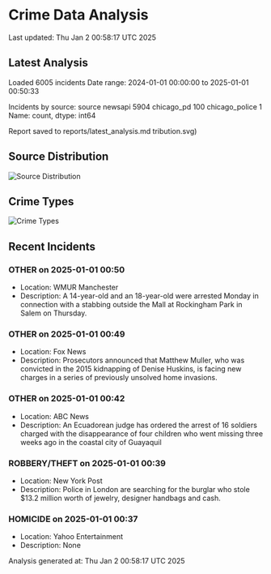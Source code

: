 # Crime Data Analysis
Last updated: Thu Jan  2 00:58:17 UTC 2025

## Latest Analysis

Loaded 6005 incidents
Date range: 2024-01-01 00:00:00 to 2025-01-01 00:50:33

Incidents by source:
source
newsapi           5904
chicago_pd         100
chicago_police       1
Name: count, dtype: int64

Report saved to reports/latest_analysis.md
tribution.svg)

## Source Distribution
![Source Distribution](images/source_distribution.svg)

## Crime Types
![Crime Types](images/crime_types.svg)

## Recent Incidents

### OTHER on 2025-01-01 00:50
- Location: WMUR Manchester
- Description: A 14-year-old and an 18-year-old were arrested Monday in connection with a stabbing outside the Mall at Rockingham Park in Salem on Thursday.


### OTHER on 2025-01-01 00:49
- Location: Fox News
- Description: Prosecutors announced that Matthew Muller, who was convicted in the 2015 kidnapping of Denise Huskins, is facing new charges in a series of previously unsolved home invasions.


### OTHER on 2025-01-01 00:42
- Location: ABC News
- Description: An Ecuadorean judge has ordered the arrest of 16 soldiers charged with the disappearance of four children who went missing three weeks ago in the coastal city of Guayaquil


### ROBBERY/THEFT on 2025-01-01 00:39
- Location: New York Post
- Description: Police in London are searching for the burglar who stole $13.2 million worth of jewelry, designer handbags and cash.


### HOMICIDE on 2025-01-01 00:37
- Location: Yahoo Entertainment
- Description: None

Analysis generated at: Thu Jan  2 00:58:17 UTC 2025
